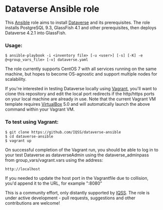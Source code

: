 # Dataverse Ansible role

This [Ansible][ansible] role aims to install [Dataverse][dataverse] and its prerequisites.
The role installs PostgreSQL 9.3, GlassFish 4.1 and other prerequisites, then deploys Dataverse 4.2.1
into GlassFish.

### Usage:
	$ ansible-playbook -i <inventory file> [-u <user>] [-s] [-K] -e @<group_vars_file> [-v] dataverse.yaml

The role currently supports CentOS 7 with all services running on the same machine, but hopes to become OS-agnostic and support multiple nodes for scalability.

If you're interested in testing Dataverse locally using [Vagrant][vagrant], you'll want to clone this repository and edit the local port redirects if the http/https ports on your local machine are already in use. Note that the current Vagrant VM template requires [VirtualBox][virtualbox] 5.0 and will automatically launch the above command within your Vagrant VM.

### To test using Vagrant:
	$ git clone https://github.com/IQSS/dataverse-ansible
	$ cd dataverse-ansible
	$ vagrant up

On successful completion of the Vagrant run, you should be able to log in to your test Dataverse as dataverseAdmin using the dataverse_adminpass from group_vars/vagrant.vars using the address:

	http://localhost

If you needed to update the host port in the Vagrantfile due to collision, you'd append it to the URL, for example ":8080"

This is a community effort, only distantly supported by [IQSS][iqss]. The role is under active development - pull requests, suggestions and other contributions are welcome!

[ansible]: http://ansible.com
[dataverse]: https://dataverse.org
[iqss]: http://www.iq.harvard.edu
[vagrant]: https://www.vagrantup.com
[virtualbox]: https://www.virtualbox.org
